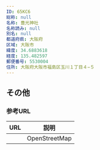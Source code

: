 ```yaml
---
ID: 65KC6
総称: null
名称: 豊光神社
名称読み: null
別名: null
都道府県: 大阪府
区域: 大阪市
緯度: 34.6883618
経度: 135.482597
郵便番号: 5530004
住所: 大阪府大阪市福島区玉川１丁目４−５
---
```


## その他

### 参考URL

| URL | 説明          |
| --- | ------------- |
|     | OpenStreetMap |

